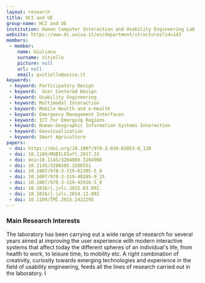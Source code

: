 ```yaml
---
layout: research
title: HCI and UE
group-name: HCI and UE
institution: Human Computer Interaction and Usability Engineering Lab (HCI-UsE) - Dipartimento di Informatica - Università di Salerno
website: https://www.di.unisa.it/en/department/structures?id=143
members: 
 - member: 
    name: Giuliana
    surname: Vitiello
    picture: null
    url: null
    email: gvitiello@unisa.it
keywords: 
 - keyword: Participatory Design
 - keyword:  User Centered Design
 - keyword: Usability Engineering
 - keyword: Multimodal Interaction
 - keyword: Mobile Health and e-Health
 - keyword: Emergency Management Interfaces
 - keyword: ICT for Emerging Regions
 - keyword: Human-Geographic Information Systems Interaction
 - keyword: Geovisualization
 - keyword: Smart Agriculture
papers: 
 - doi: https://doi.org/10.1007/978-3-030-02053-8_120
 - doi: 10.1109/MOBILESoft.2017.33
 - doi: doi>10.1145/3284869.3284908
 - doi: 10.1145/3206505.3206551
 - doi: 10.1007/978-3-319-62395-5_8
 - doi: 10.1007/978-3-319-40265-9_15
 - doi: 10.1007/978-3-319-45916-5_9
 - doi: 10.1016/j.jvlc.2015.03.002. 
 - doi: 10.1016/j.jvlc.2014.12.002
 - doi: 10.1109/TMC.2015.2422295
---
```



### Main Research Interests
The laboratory has been carrying out a wide range of research for several years aimed at improving the user experience with modern interactive systems that affect today the different spheres of an individual's life, from health to work, to leisure time, to mobility etc. A right combination of creativity, curiosity towards emerging technologies and experience in the field of usability engineering, feeds all the lines of research carried out in the laboratory. I
